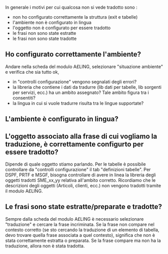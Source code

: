 In generale i motivi per cui qualcosa non si vede tradotto sono : 
-  non ho configurato correttamente la struttura (exit e tabelle)
-  l'ambiente non è configurato in lingua
-  l'oggetto non è configurato per essere tradotto
-  le frasi non sono state estratte
-  le frasi non sono state tradotte

## Ho configurato correttamente l'ambiente?
Andare nella scheda del modulo A£LING, selezionare "situazione ambiente" e verifica che sia tutto ok,
-  in "controlli configurazione" vengono segnalati degli errori?
-  la libreria che contiene i dati da tradurre (lib dati per tabelle, lib sorgenti per servizi, ecc.) ha un ambito assegnato? Tale ambito figura tra i consentiti?
-  la lingua in cui si vuole tradurre risulta tra le lingue supportate?

## L'ambiente è configurato in lingua?

## L'oggetto associato alla frase di cui vogliamo la traduzione, è correttamente configurto per essere tradotto?
Dipende di quale oggetto stiamo parlando.
Per le tabelle è possibile controllare da "controlli configurazione" il tab "definizioni tabelle".
Per DSPF, PRTF e MSGF, bisogna controllare di avere in linea la libreria degli oggetti tradotti SME_xx_yy relativa all'ambito corretto.
Ricordiamo che le descrizioni degli oggetti (Articoli, clienti, ecc.) non vengono tradotti tramite il modulo A£LING.

## Le frasi sono state estratte/preparate e tradotte?
Sempre dalla scheda del modulo A£LING è necessario selezionare "traduzione" e cercare la frase incriminata.
Se la frase non compare nel contesto corretto (se sto cercando la traduzione di un elemento di tabella, devo trovare quella frase associata a quel contesto), significa che non è stata correttamente estratta o preparata.
Se la frase compare ma non ha la traduzione, allora non è stata tradotta.
